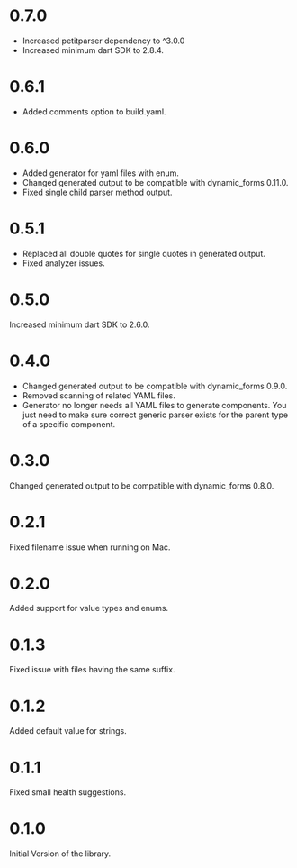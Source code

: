 # 0.7.0

* Increased petitparser dependency to ^3.0.0
* Increased minimum dart SDK to 2.8.4.

# 0.6.1

* Added comments option to build.yaml.

# 0.6.0

* Added generator for yaml files with enum.
* Changed generated output to be compatible with dynamic_forms 0.11.0.
* Fixed single child parser method output.

# 0.5.1

* Replaced all double quotes for single quotes in generated output.
* Fixed analyzer issues.

# 0.5.0

Increased minimum dart SDK to 2.6.0.

# 0.4.0

* Changed generated output to be compatible with dynamic_forms 0.9.0.
* Removed scanning of related YAML files.
* Generator no longer needs all YAML files to generate components. You just need to make sure correct generic parser exists for the parent type of a specific component.

# 0.3.0

Changed generated output to be compatible with dynamic_forms 0.8.0.

# 0.2.1

Fixed filename issue when running on Mac.

# 0.2.0

Added support for value types and enums.

# 0.1.3

Fixed issue with files having the same suffix.

# 0.1.2

Added default value for strings.

# 0.1.1

Fixed small health suggestions.

# 0.1.0

Initial Version of the library.